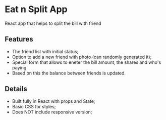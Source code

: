 # Eat n Split App

React app that helps to split the bill with friend

## Features

- The friend list with initial status;
- Option to add a new friend with photo (can randomly generated it);
- Special form that allows to eneter the bill amount, the shares and who's paying.
- Based on this the balance between friends is updated.

## Details

- Built fully in React with props and State;
- Basic CSS for styles;
- Does NOT include responsive version;
